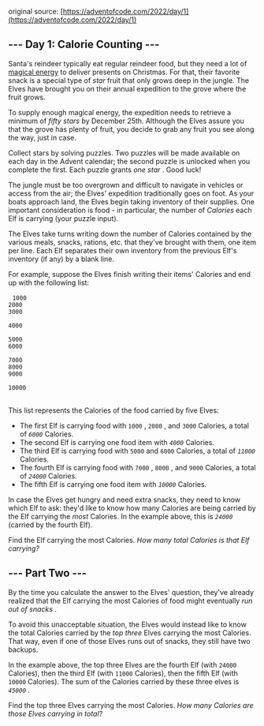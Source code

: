 original source: [https://adventofcode.com/2022/day/1](https://adventofcode.com/2022/day/1)
## --- Day 1: Calorie Counting ---
 Santa's reindeer typically eat regular reindeer food, but they need a lot of  [magical energy](/2018/day/25)  to deliver presents on Christmas. For that, their favorite snack is a special type of  <em>star</em>  fruit that only grows deep in the jungle. The Elves have brought you on their annual expedition to the grove where the fruit grows.
 
 To supply enough magical energy, the expedition needs to retrieve a minimum of  <em>fifty stars</em>  by December 25th. Although the Elves assure you that the grove has plenty of fruit, you decide to grab any fruit you see along the way, just in case.
 
 Collect stars by solving puzzles.  Two puzzles will be made available on each day in the Advent calendar; the second puzzle is unlocked when you complete the first.  Each puzzle grants  <em>one star</em> . Good luck!
 
 The jungle must be too overgrown and difficult to navigate in vehicles or access from the air; the Elves' expedition traditionally goes on foot. As your boats approach land, the Elves begin taking inventory of their supplies. One important consideration is food - in particular, the number of  <em>Calories</em>  each Elf is carrying (your puzzle input).
 
 The Elves take turns writing down the number of Calories contained by the various meals, snacks, rations,  etc.  that they've brought with them, one item per line. Each Elf separates their own inventory from the previous Elf's inventory (if any) by a blank line.
 
 For example, suppose the Elves finish writing their items' Calories and end up with the following list:
 
 <pre>
 <code>1000
2000
3000

4000

5000
6000

7000
8000
9000

10000
</code> 
</pre>
 
 This list represents the Calories of the food carried by five Elves:
 
 
  - The first Elf is carrying food with  <code>1000</code> ,  <code>2000</code> , and  <code>3000</code>  Calories, a total of  <code><em>6000</em></code>  Calories. 
  - The second Elf is carrying one food item with  <code><em>4000</em></code>  Calories. 
  - The third Elf is carrying food with  <code>5000</code>  and  <code>6000</code>  Calories, a total of  <code><em>11000</em></code>  Calories. 
  - The fourth Elf is carrying food with  <code>7000</code> ,  <code>8000</code> , and  <code>9000</code>  Calories, a total of  <code><em>24000</em></code>  Calories. 
  - The fifth Elf is carrying one food item with  <code><em>10000</em></code>  Calories. 
 
 In case the Elves get hungry and need extra snacks, they need to know which Elf to ask: they'd like to know how many Calories are being carried by the Elf carrying the  <em>most</em>  Calories. In the example above, this is  <em><code>24000</code></em>  (carried by the fourth Elf).
 
 Find the Elf carrying the most Calories.  <em>How many total Calories is that Elf carrying?</em>
 

## --- Part Two ---
 By the time you calculate the answer to the Elves' question, they've already realized that the Elf carrying the most Calories of food might eventually  <em>run out of snacks</em> .
 
 To avoid this unacceptable situation, the Elves would instead like to know the total Calories carried by the  <em>top three</em>  Elves carrying the most Calories. That way, even if one of those Elves runs out of snacks, they still have two backups.
 
 In the example above, the top three Elves are the fourth Elf (with  <code>24000</code>  Calories), then the third Elf (with  <code>11000</code>  Calories), then the fifth Elf (with  <code>10000</code>  Calories). The sum of the Calories carried by these three elves is  <code><em>45000</em></code> .
 
 Find the top three Elves carrying the most Calories.  <em>How many Calories are those Elves carrying in total?</em>
 

